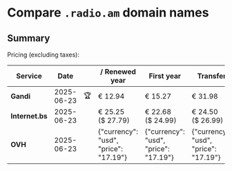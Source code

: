 # Compare `.radio.am` domain names

## Summary

Pricing (excluding taxes):

| Service | Date |  | / Renewed year | First year | Transfer | Restoration |
|--|--|--|--|--|--|--|
| **Gandi** | 2025-06-23 | 🏆 | € 12.94 | € 15.27 | € 31.98 | € 74.65 |
| **Internet.bs** | 2025-06-23 |  | € 25.25<br>($ 27.79) | € 22.68<br>($ 24.99) | € 24.50<br>($ 26.99) | € 105.15<br>($ 115.79) |
| **OVH** | 2025-06-23 |  | {"currency": "usd", "price": "17.19"} | {"currency": "usd", "price": "17.19"} | {"currency": "usd", "price": "17.19"} |  |
